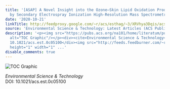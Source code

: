 ```yaml
---
title: '[ASAP] A Novel Insight into the Ozone–Skin Lipid Oxidation Products Observed
  by Secondary Electrospray Ionization High-Resolution Mass Spectrometry'
date: '2020-10-21'
linkTitle: http://feedproxy.google.com/~r/acs/esthag/~3/XRVhya3Dqis/acs.est.0c05100
source: 'Environmental Science & Technology: Latest Articles (ACS Publications)'
description: '<p><img src="https://pubs.acs.org/na101/home/literatum/publisher/achs/journals/content/esthag/0/esthag.ahead-of-print/acs.est.0c05100/20201021/images/medium/es0c05100_0007.gif"
  alt="TOC Graphic"/></p><div><cite>Environmental Science & Technology</cite></div><div>DOI:
  10.1021/acs.est.0c05100</div><img src="http://feeds.feedburner.com/~r/acs/esthag/~4/XRVhya3Dqis"
  height="1" width="1" ...'
disable_comments: true
---
```

<p><img src="https://pubs.acs.org/na101/home/literatum/publisher/achs/journals/content/esthag/0/esthag.ahead-of-print/acs.est.0c05100/20201021/images/medium/es0c05100_0007.gif" alt="TOC Graphic"/></p><div><cite>Environmental Science & Technology</cite></div><div>DOI: 10.1021/acs.est.0c05100</div><img src="http://feeds.feedburner.com/~r/acs/esthag/~4/XRVhya3Dqis" height="1" width="1" ...